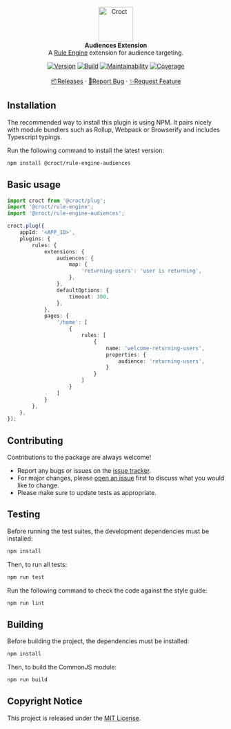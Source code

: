 <p align="center">
    <a href="https://croct.com">
        <img src="https://cdn.croct.io/brand/logo/repo-icon-green.svg" alt="Croct" height="80"/>
    </a>
    <br />
    <strong>Audiences Extension</strong>
    <br />
    A <a href="https://github.com/croct-tech/plug-rule-engine-js">Rule Engine</a> extension for audience targeting.
</p>
<p align="center">
    <a href="https://www.npmjs.com/package/@croct/rule-engine-audiences"><img alt="Version" src="https://img.shields.io/npm/v/@croct/rule-engine-audiences" /></a>
    <a href="https://github.com/croct-tech/rule-engine-audiences-js/actions?query=workflow%3AValidations"><img alt="Build" src="https://github.com/croct-tech/rule-engine-audiences-js/workflows/Validations/badge.svg" /></a>
    <a href="https://codeclimate.com/repos/5ec5aa46f1402a016200118a/maintainability"><img alt="Maintainability" src="https://api.codeclimate.com/v1/badges/ddf635490f19ec8dccac/maintainability" /></a>
    <a href="https://codeclimate.com/repos/5ec5aa46f1402a016200118a/test_coverage"><img alt="Coverage" src="https://api.codeclimate.com/v1/badges/ddf635490f19ec8dccac/test_coverage" /></a>
    <br />
    <br />
    <a href="https://github.com/croct-tech/rule-engine-audiences-js/releases">📦Releases</a>
    ·
    <a href="https://github.com/croct-tech/rule-engine-audiences-js/issues/new?labels=bug&template=bug-report.md">🐞Report Bug</a>
    ·
    <a href="https://github.com/croct-tech/rule-engine-audiences-js/issues/new?labels=enhancement&template=feature-request.md">✨Request Feature</a>
</p>

## Installation

The recommended way to install this plugin is using NPM. It pairs nicely with module bundlers such as Rollup, Webpack or Browserify and includes Typescript typings.

Run the following command to install the latest version:

```sh
npm install @croct/rule-engine-audiences
```

## Basic usage

```typescript
import croct from '@croct/plug';
import '@croct/rule-engine';
import '@croct/rule-engine-audiences';

croct.plug({
    appId: '<APP_ID>',
    plugins: {
        rules: {
            extensions: {
                audiences: {
                    map: {
                        'returning-users': 'user is returning',
                    },
                },
                defaultOptions: {
                    timeout: 300,
                },
            },
            pages: {
                '/home': [
                    {
                        rules: [
                            {
                                name: 'welcome-returning-users',
                                properties: {
                                    audience: 'returning-users',
                                }
                            }
                        ]
                    }
                ]
            }
        },
    },
});
```

## Contributing
Contributions to the package are always welcome! 

- Report any bugs or issues on the [issue tracker](https://github.com/croct-tech/rule-engine-audiences-js/issues).
- For major changes, please [open an issue](https://github.com/croct-tech/rule-engine-audiences-js/issues) first to discuss what you would like to change.
- Please make sure to update tests as appropriate.

## Testing

Before running the test suites, the development dependencies must be installed:

```sh
npm install
```

Then, to run all tests:

```sh
npm run test
```

Run the following command to check the code against the style guide:

```sh
npm run lint
```

## Building

Before building the project, the dependencies must be installed:

```sh
npm install
```

Then, to build the CommonJS module:

```sh
npm run build
```

## Copyright Notice

This project is released under the [MIT License](LICENSE).
